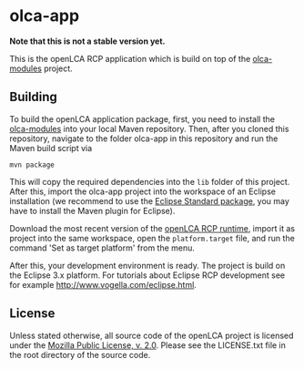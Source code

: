olca-app
========
**Note that this is not a stable version yet.**

This is the openLCA RCP application which is build on top of the 
[olca-modules](https://github.com/GreenDelta/olca-modules) project.

Building
--------
To build the openLCA application package, first, you need to install the 
[olca-modules](https://github.com/GreenDelta/olca-modules) into your local
Maven repository. Then, after you cloned this repository, navigate to the
folder olca-app in this repository and run the Maven build script via

    mvn package
	
This will copy the required dependencies into the `lib` folder of this project.
After this, import the olca-app project into the workspace of an Eclipse 
installation (we recommend to use the 
[Eclipse Standard package](http://www.eclipse.org/downloads/), you may have to install
the Maven plugin for Eclipse).

Download the most recent version of the 
[openLCA RCP runtime](http://sourceforge.net/projects/openlca/files/openlca_framework/Platform/),
import it as project into the same workspace, open the `platform.target` file, and
run the command 'Set as target platform' from the menu.

After this, your development environment is ready. The project is build on
the Eclipse 3.x platform. For tutorials about Eclipse RCP development see for 
example http://www.vogella.com/eclipse.html. 

License
-------
Unless stated otherwise, all source code of the openLCA project is licensed under the 
[Mozilla Public License, v. 2.0](http://mozilla.org/MPL/2.0/). Please see the LICENSE.txt
file in the root directory of the source code.
